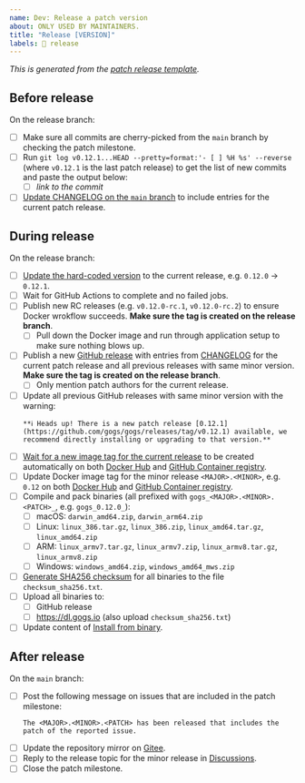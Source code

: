 ```yaml
---
name: Dev: Release a patch version
about: ONLY USED BY MAINTAINERS.
title: "Release [VERSION]"
labels: 📸 release
---
```


_This is generated from the [patch release template](https://github.com/gogs/gogs/blob/main/.github/ISSUE_TEMPLATE/dev_release_patch_version.md)._

## Before release

On the release branch:

- [ ] Make sure all commits are cherry-picked from the `main` branch by checking the patch milestone.
- [ ] Run `git log v0.12.1...HEAD --pretty=format:'- [ ] %H %s' --reverse` (where `v0.12.1` is the last patch release) to get the list of new commits and paste the output below:
	- [ ] _link to the commit_
- [ ] [Update CHANGELOG on the `main` branch](https://github.com/gogs/gogs/commit/e6c5633f580399c8f4dfc07166a63a01c6c70346) to include entries for the current patch release.

## During release

On the release branch:

- [ ] [Update the hard-coded version](https://github.com/gogs/gogs/commit/f0e3cd90f8d7695960eeef2e4e54b2e717302f6c) to the current release, e.g. `0.12.0` -> `0.12.1`.
- [ ] Wait for GitHub Actions to complete and no failed jobs.
- [ ] Publish new RC releases (e.g. `v0.12.0-rc.1`, `v0.12.0-rc.2`) to ensure Docker wrokflow succeeds. **Make sure the tag is created on the release branch**.
	- [ ] Pull down the Docker image and run through application setup to make sure nothing blows up.
- [ ] Publish a new [GitHub release](https://github.com/gogs/gogs/releases) with entries from [CHANGELOG](https://github.com/gogs/gogs/blob/main/CHANGELOG.md) for the current patch release and all previous releases with same minor version. **Make sure the tag is created on the release branch**.
	- [ ] Only mention patch authors for the current release.
- [ ] Update all previous GitHub releases with same minor version with the warning:
	```
	**ℹ️ Heads up! There is a new patch release [0.12.1](https://github.com/gogs/gogs/releases/tag/v0.12.1) available, we recommend directly installing or upgrading to that version.**
	```
- [ ] [Wait for a new image tag for the current release](https://github.com/gogs/gogs/actions/workflows/docker.yml?query=event%3Arelease) to be created automatically on both [Docker Hub](https://hub.docker.com/r/gogs/gogs/tags) and [GitHub Container registry](https://github.com/gogs/gogs/pkgs/container/gogs).
- [ ] Update Docker image tag for the minor release `<MAJOR>.<MINOR>`, e.g. `0.12` on both [Docker Hub](https://hub.docker.com/r/gogs/gogs/tags) and [GitHub Container registry](https://github.com/gogs/gogs/pkgs/container/gogs).
- [ ] Compile and pack binaries (all prefixed with `gogs_<MAJOR>.<MINOR>.<PATCH>_`, e.g. `gogs_0.12.0_`):
	- [ ] macOS: `darwin_amd64.zip`, `darwin_arm64.zip`
	- [ ] Linux: `linux_386.tar.gz`, `linux_386.zip`, `linux_amd64.tar.gz`, `linux_amd64.zip`
	- [ ] ARM: `linux_armv7.tar.gz`, `linux_armv7.zip`, `linux_armv8.tar.gz`, `linux_armv8.zip`
	- [ ] Windows: `windows_amd64.zip`, `windows_amd64_mws.zip`
- [ ] [Generate SHA256 checksum](https://github.com/gogs/gogs/blob/main/docs/dev/release/sha256.sh) for all binaries to the file `checksum_sha256.txt`.
- [ ] Upload all binaries to:
	- [ ] GitHub release
	- [ ] https://dl.gogs.io (also upload `checksum_sha256.txt`)
- [ ] Update content of [Install from binary](https://gogs.io/docs/installation/install_from_binary).

## After release

On the `main` branch:

- [ ] Post the following message on issues that are included in the patch milestone:
    ```
    The <MAJOR>.<MINOR>.<PATCH> has been released that includes the patch of the reported issue.
    ```
- [ ] Update the repository mirror on [Gitee](https://gitee.com/unknwon/gogs).
- [ ] Reply to the release topic for the minor release in [Discussions](https://github.com/gogs/gogs/discussions/categories/announcements).
- [ ] Close the patch milestone.
